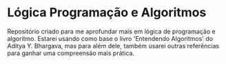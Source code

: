 # Lógica Programação e Algoritmos
Repositório criado para me aprofundar mais em lógica de programação e algoritmo. Estarei usando como base o livro 'Entendendo Algoritmos' do Aditya Y. Bhargava, mas para além dele, também usarei outras referências para ganhar uma compreensão mais prática.
